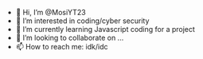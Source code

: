 - 👋 Hi, I’m @MosiYT23
- 👀 I’m interested in coding/cyber security
- 🌱 I’m currently learning Javascript coding for a project
- 💞️ I’m looking to collaborate on ...
- 📫 How to reach me: idk/idc
